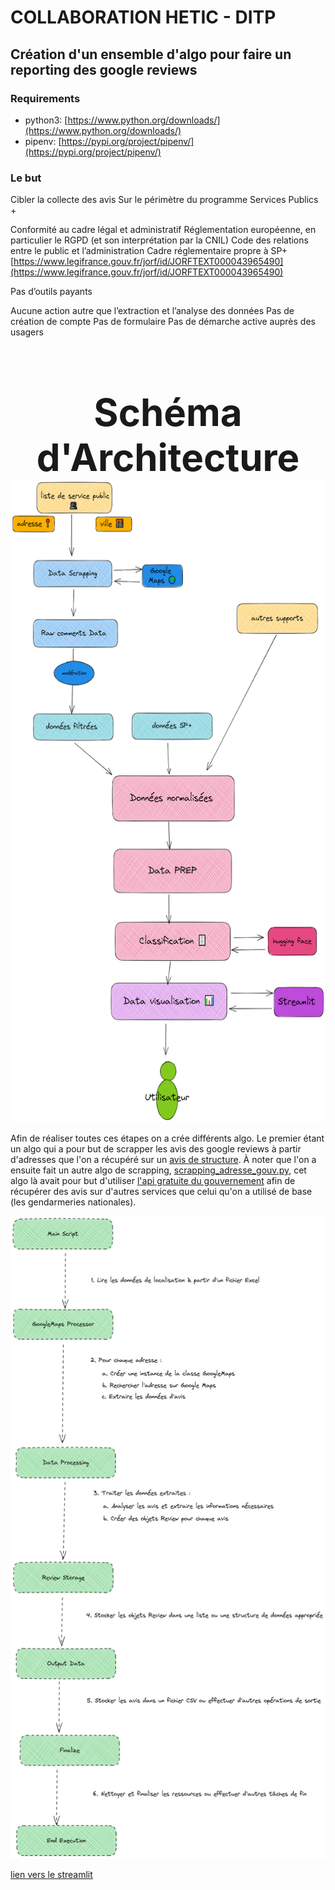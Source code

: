 # COLLABORATION HETIC - DITP

## Création d'un ensemble d'algo pour faire un reporting des google reviews 

### Requirements

- python3: [https://www.python.org/downloads/](https://www.python.org/downloads/)
- pipenv: [https://pypi.org/project/pipenv/](https://pypi.org/project/pipenv/)
  
### Le but

Cibler la collecte des avis 
Sur le périmètre du programme Services Publics + 

Conformité au cadre légal et administratif
Réglementation européenne, en particulier le RGPD (et son interprétation par la CNIL)
Code des relations entre le public et l’administration
Cadre réglementaire propre à SP+ [https://www.legifrance.gouv.fr/jorf/id/JORFTEXT000043965490](https://www.legifrance.gouv.fr/jorf/id/JORFTEXT000043965490)


Pas d’outils payants

Aucune action autre que l’extraction et l’analyse des données 
Pas de création de compte
Pas de formulaire
Pas de démarche active auprès des usagers


<p align="center">
    <h1 style="border-bottom:none;font-size:60px;margin-bottom:0;" align="center" >Schéma d'Architecture</h1>
    <img src="image/schemaarchi.png" height="1028">
</p>

Afin de réaliser toutes ces étapes on a crée différents algo.
Le premier étant un algo qui a pour but de scrapper les avis des google reviews à partir d'adresses que l'on a récupéré sur un [avis de structure](https://www.data.gouv.fr/fr/datasets/referentiel-structure-de-la-plateforme-services-publics-plus-de-la-ditp/).
À noter que l'on a ensuite fait un autre algo de scrapping, [scrapping_adresse_gouv.py](https://github.com/LonneQuent/PE-x-DTIP/blob/main/scrapping/scrapping_adresse_gouv.py), cet algo là avait pour but d'utiliser [l'api gratuite du gouvernement](https://api.gouv.fr/documentation/api_etablissements_publics) afin de récupérer des avis sur d'autres services que celui qu'on a utilisé de base (les gendarmeries nationales).

<p align="center">
    <img src="image/scrappingalgo.png" height="1028">
</p>

[lien vers le streamlit](https://lonnequent-pe-x-dtip-streamlit-eagk6f.streamlit.app/)